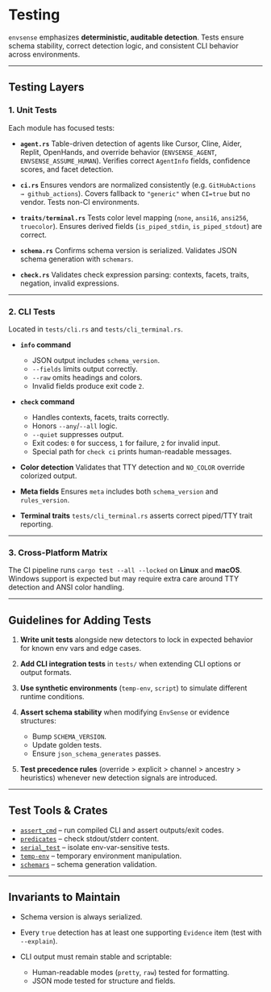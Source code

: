 
# Testing

`envsense` emphasizes **deterministic, auditable detection**. Tests ensure schema stability, correct detection logic, and consistent CLI behavior across environments.

---

## Testing Layers

### 1. Unit Tests

Each module has focused tests:

* **`agent.rs`**
  Table-driven detection of agents like Cursor, Cline, Aider, Replit, OpenHands, and override behavior (`ENVSENSE_AGENT`, `ENVSENSE_ASSUME_HUMAN`).
  Verifies correct `AgentInfo` fields, confidence scores, and facet detection.

* **`ci.rs`**
  Ensures vendors are normalized consistently (e.g. `GitHubActions → github_actions`).
  Covers fallback to `"generic"` when `CI=true` but no vendor.
  Tests non-CI environments.

* **`traits/terminal.rs`**
  Tests color level mapping (`none`, `ansi16`, `ansi256`, `truecolor`).
  Ensures derived fields (`is_piped_stdin`, `is_piped_stdout`) are correct.

* **`schema.rs`**
  Confirms schema version is serialized.
  Validates JSON schema generation with `schemars`.

* **`check.rs`**
  Validates check expression parsing: contexts, facets, traits, negation, invalid expressions.

---

### 2. CLI Tests

Located in `tests/cli.rs` and `tests/cli_terminal.rs`.

* **`info` command**

  * JSON output includes `schema_version`.
  * `--fields` limits output correctly.
  * `--raw` omits headings and colors.
  * Invalid fields produce exit code `2`.

* **`check` command**

  * Handles contexts, facets, traits correctly.
  * Honors `--any`/`--all` logic.
  * `--quiet` suppresses output.
  * Exit codes: `0` for success, `1` for failure, `2` for invalid input.
  * Special path for `check ci` prints human-readable messages.

* **Color detection**
  Validates that TTY detection and `NO_COLOR` override colorized output.

* **Meta fields**
  Ensures `meta` includes both `schema_version` and `rules_version`.

* **Terminal traits**
  `tests/cli_terminal.rs` asserts correct piped/TTY trait reporting.

---

### 3. Cross-Platform Matrix

The CI pipeline runs `cargo test --all --locked` on **Linux** and **macOS**.
Windows support is expected but may require extra care around TTY detection and ANSI color handling.

---

## Guidelines for Adding Tests

1. **Write unit tests** alongside new detectors to lock in expected behavior for known env vars and edge cases.
2. **Add CLI integration tests** in `tests/` when extending CLI options or output formats.
3. **Use synthetic environments** (`temp-env`, `script`) to simulate different runtime conditions.
4. **Assert schema stability** when modifying `EnvSense` or evidence structures:

   * Bump `SCHEMA_VERSION`.
   * Update golden tests.
   * Ensure `json_schema_generates` passes.
5. **Test precedence rules** (override > explicit > channel > ancestry > heuristics) whenever new detection signals are introduced.

---

## Test Tools & Crates

* [`assert_cmd`](https://crates.io/crates/assert_cmd) – run compiled CLI and assert outputs/exit codes.
* [`predicates`](https://crates.io/crates/predicates) – check stdout/stderr content.
* [`serial_test`](https://crates.io/crates/serial_test) – isolate env-var-sensitive tests.
* [`temp-env`](https://crates.io/crates/temp-env) – temporary environment manipulation.
* [`schemars`](https://crates.io/crates/schemars) – schema generation validation.

---

## Invariants to Maintain

* Schema version is always serialized.
* Every `true` detection has at least one supporting `Evidence` item (test with `--explain`).
* CLI output must remain stable and scriptable:

  * Human-readable modes (`pretty`, `raw`) tested for formatting.
  * JSON mode tested for structure and fields.